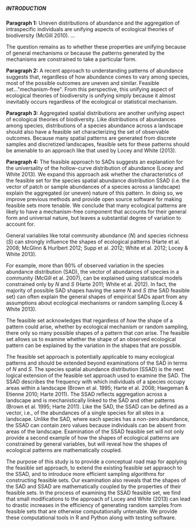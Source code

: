##### INTRODUCTION

**Paragraph 1:** Uneven distributions of abundance and the aggregation of intraspecific individuals are unifying aspects of ecological theories of biodiversity (McGill 2010). 
...

The question remains as to whether these properties are unifying because of general mechanisms or because the patterns generated by the mechanisms are constrained to take a particular form.


**Paragraph 2:** A recent approach to understanding patterns of abundance suggests that, regardless of how abundance comes to vary among species, most of the possible outcomes are uneven and similar. Feasible set..."mechanism-free". From this perspective, this unifying aspect of ecological theories of biodiversity is unifying simply because it almost inevitably occurs regardless of the ecological or statistical mechanism.

**Paragraph 3:** Aggregated spatial distributions are another unifying aspect of ecological theories of biodiversity. Like distributions of abundances among species, distributions of a species abundance across a landscape should also have a feasible set characterizing the set of observable outcomes. Because many spatial patterns are generated from discrete samples and discretized landscapes, feasible sets for these patterns should be amenable to an approach like that used by Locey and White (2013). 

**Paragraph 4:** The feasible approach to SADs suggests an explanation for the universality of the hollow-curve distribution of abundance (Locey and White 2013). We expand this approach ask whether the characteristics of the feasible set for the species spatial abundance distribution SSAD (i.e. the vector of patch or sample abundances of a species across a landscape) explain the aggregated (or uneven) nature of this pattern. In doing so, we improve previous methods and provide open source software for making feasible sets more tenable. We conclude that many ecological patterns are likely to have a mechanism-free component that accounts for their general form and universal nature, but leaves a substantial degree of variation to account for.




General variables like total community abundance (*N*) and species richness (*S*) can strongly influence the shapes of ecological patterns (Harte et al. 2008; McGlinn & Hurlbert 2012; Supp et al. 2012; White et al. 2012; Locey & White 2013).

For example, more than 90% of observed variation in the species abundance distribution (SAD), the vector of abundances of species in a community (McGill et al. 2007), can be explained using statistical models constrained only by *N* and *S* (Harte 2011; White et al. 2012).
In fact, the majority of possible SAD shapes having the same *N* and *S* (the SAD feasible set) can often explain the general shapes of empirical SADs apart from any assumptions about ecological mechanisms or random sampling (Locey & White 2013). 

The feasible set acknowledges that regardless of *how* the shape of a pattern could arise, whether by ecological mechanism or random sampling, there only so many possible shapes of a pattern that *can* arise.
The feasible set allows us to examine whether the shape of an observed ecological pattern can be explained by the variation in the shapes that are possible.The feasible set approach is potentially applicable to many ecological patterns and should be extended beyond examinations of the SAD in terms of *N* and *S*.
The species spatial abundance distribution (SSAD) is the next logical extension of the feasible set approach used to examine the SAD.
The SSAD describes the frequency with which individuals of a species occupy areas within a landscape (Brown et al. 1995; Harte et al. 2008; Haegeman & Etienne 2010; Harte 2011).
The SSAD reflects aggregation across a landscape and is mechanistically linked to the SAD and other patterns (Brown et al. 1995; Harte 2011).
Like the SAD, the SSAD can be defined as a vector, i.e., of the abundances of a single species for all sites in a landscape.
Unlike the SAD, where each species has a non-zero abundance, the SSAD can contain zero values because individuals can be absent from areas of the landscape. 
Examination of the SSAD feasible set will not only provide a second example of how the shapes of ecological patterns are constrained by general variables, but will reveal how the shapes of ecological patterns are mathematically coupled.
	
The purpose of this study is to provide a conceptual road map for applying the feasible set approach, to extend the existing feasible set appraoch to the SSAD, and to introduce more efficient sampling algorithms for constructing feasible sets. 
Our examination also reveals that the shapes of the SAD and SSAD are mathematically coupled by the properties of their feasible sets.
In the process of examining the SSAD feasible set, we find that small modifications to the approach of Locey and White (2013) can lead to drastic increases in the efficiency of generating random samples from feasible sets that are otherwise computationally untenable.
We provide these computational tools in R and Python along with testing software.